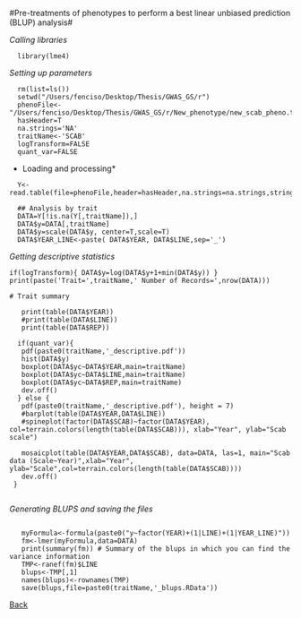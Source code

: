 #Pre-treatments of phenotypes to perform a best linear unbiased prediction (BLUP) analysis#

*Calling libraries*

```{r}
  library(lme4)
```

*Setting up parameters*

```{r}
  rm(list=ls())
  setwd("/Users/fenciso/Desktop/Thesis/GWAS_GS/r")
  phenoFile<-"/Users/fenciso/Desktop/Thesis/GWAS_GS/r/New_phenotype/new_scab_pheno.txt"
  hasHeader=T
  na.strings='NA'
  traitName<-'SCAB'
  logTransform=FALSE
  quant_var=FALSE
```

* Loading and processing*

```{r}
  Y<-read.table(file=phenoFile,header=hasHeader,na.strings=na.strings,stringsAsFactors=F)

  ## Analysis by trait
  DATA=Y[!is.na(Y[,traitName]),]
  DATA$y=DATA[,traitName]
  DATA$y=scale(DATA$y, center=T,scale=T)
  DATA$YEAR_LINE<-paste( DATA$YEAR, DATA$LINE,sep='_')
```

*Getting descriptive statistics*

```{r eval=TRUE} 
if(logTransform){ DATA$y=log(DATA$y+1+min(DATA$y)) }
print(paste('Trait=',traitName,' Number of Records=',nrow(DATA)))
```

```{r}
# Trait summary

   print(table(DATA$YEAR))
   #print(table(DATA$LINE))
   print(table(DATA$REP))

  if(quant_var){
   pdf(paste0(traitName,'_descriptive.pdf'))
   hist(DATA$y)
   boxplot(DATA$yc~DATA$YEAR,main=traitName)
   boxplot(DATA$yc~DATA$LINE,main=traitName)
   boxplot(DATA$yc~DATA$REP,main=traitName)
   dev.off()
  } else {
   pdf(paste0(traitName,'_descriptive.pdf'), height = 7)
   #barplot(table(DATA$YEAR,DATA$LINE))
   #spineplot(factor(DATA$SCAB)~factor(DATA$YEAR), col=terrain.colors(length(table(DATA$SCAB))), xlab="Year", ylab="Scab scale")
   
   mosaicplot(table(DATA$YEAR,DATA$SCAB), data=DATA, las=1, main="Scab data (Scale~Year)",xlab="Year", ylab="Scale",col=terrain.colors(length(table(DATA$SCAB))))
   dev.off()
 }
 
 ```

*Generating BLUPS and saving the files*

```{r}
 
   myFormula<-formula(paste0("y~factor(YEAR)+(1|LINE)+(1|YEAR_LINE)"))
   fm<-lmer(myFormula,data=DATA)  
   print(summary(fm)) # Summary of the blups in which you can find the variance information
   TMP<-ranef(fm)$LINE
   blups<-TMP[,1]
   names(blups)<-rownames(TMP)
   save(blups,file=paste0(traitName,'_blups.RData'))
```
[Back](https://github.com/fenciso13/Potato_MSU/)
